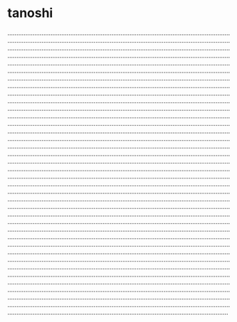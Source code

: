 # tanoshi

.......................................................................................................................................................................................................................................................................................................................................................................................................................................................................................................................................................................................................................................................................................................................................................................................................................................................................................................................................................................................................................................................................................................................................................................................................................................................................................................................................................................................................................................................................................................................................................................................................................................................................................................................................................................................................................................................................................................................................................................................................................................................................................................................................................................................................................................................................................................................................................................................................................................................................................................................................................................................................................................................................................................................................................................................................................................................................................................................................................................................................................................................................................................................................................................................................................................................................................................................................................................................................................................................................................................................................................................................................................................................................................................................................................................................................................................................................................................................................................................................................................................................................................................................................................................................................................................................................................................................................................................................................................................................................................................................................................................................................................................................................................................................................................................................................................................................................................................